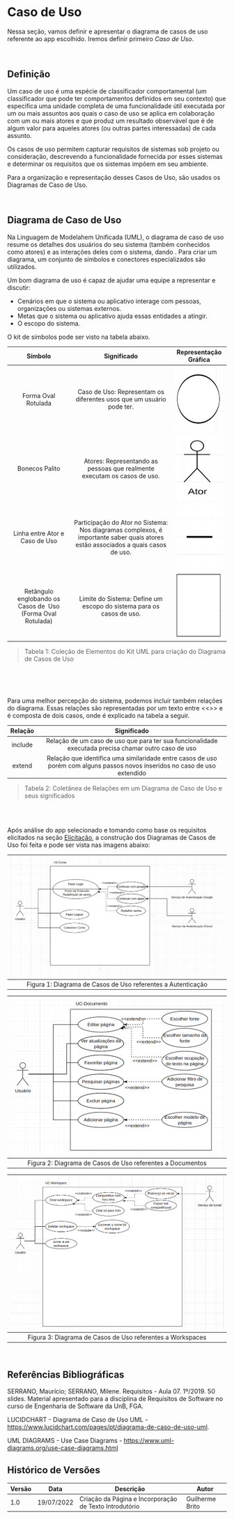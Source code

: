 <style>
    .img_table{
        height: 150px;
        width: 165px;
    }
</style>

# Caso de Uso

Nessa seção, vamos definir e apresentar o diagrama de casos de uso referente ao app escolhido. Iremos definir primeiro *Caso de Uso*.

<br/>

## Definição

Um caso de uso é uma espécie de classificador comportamental (um classificador que pode ter comportamentos definidos em seu contexto) que especifica uma unidade completa de uma funcionalidade útil executada por um ou mais assuntos aos quais o caso de uso se aplica em colaboração com um ou mais atores e que produz um resultado observável que é de algum valor para aqueles atores (ou outras partes interessadas) de cada assunto. 

Os casos de uso permitem capturar requisitos de sistemas sob projeto ou consideração, descrevendo a funcionalidade fornecida por esses sistemas e determinar os requisitos que os sistemas impôem em seu ambiente.

Para a organização e representação desses Casos de Uso, são usados os Diagramas de Caso de Uso. 

<br/>
  
## Diagrama de Caso de Uso

Na Linguagem de Modelahem Unificada (UML), o diagrama de caso de uso resume os detalhes dos usuários do seu sistema (também conhecidos como atores) e as interações deles com o sistema, dando . Para criar um diagrama, um conjunto de símbolos e conectores especializados são utilizados.

Um bom diagrama de uso é capaz de ajudar uma equipe a representar e discutir:
-   Cenários em que o sistema ou aplicativo interage com pessoas, organizações ou sistemas externos.
-   Metas que o sistema ou aplicativo ajuda essas entidades a atingir.
-   O escopo do sistema.

O kit de símbolos pode ser visto na tabela abaixo.

| Símbolo | Significado | Representação Gráfica |
|:--:|:--:|:--:|
| Forma Oval Rotulada | Caso de Uso: Representam os diferentes usos que um usuário pode ter.| <img class="img_table" src="../_media/usecase.png"></img> |
| Bonecos Palito | Atores: Representando as pessoas que realmente executam os casos de uso. |<img class="img_table" src="../_media/ator.png"></img>|
| Linha entre Ator e Caso de Uso | Participação do Ator no Sistema: Nos diagramas complexos, é importante saber quais atores estão associados a quais casos de uso.  |<img class="img_table" src="../_media/interacao.png"></img>|
| Retângulo englobando os Casos de  Uso (Forma Oval Rotulada)  | Limite do Sistema: Define um escopo do sistema para os casos de uso. |<img class="img_table" src="../_media/fronteira.png"></img>|

> Tabela 1: Coleção de Elementos do Kit UML para criação do Diagrama de Casos de Uso

<br/>
<br/>
<br/>


Para uma melhor percepção do sistema, podemos incluir também relações do diagrama. Essas relações são representadas por um texto entre <<>> e é composta de dois casos, onde é explicado na tabela a seguir.

|Relação|Significado
|:--:|:--:|
| include | Relação de um caso de uso que para ter sua funcionalidade executada precisa chamar outro caso de uso |
| extend | Relação que identifica uma similaridade entre casos de uso porém com alguns passos novos inseridos no caso de uso extendido |
> Tabela 2: Coletânea de Relações em um Diagrama de Caso de Uso e seus significados

<br/>
<br/>

Após análise do app selecionado e tomando como base os requisitos elicitados na seção [Elicitação](../elicitacao/resultado.md), a construção dos Diagramas de Casos de Uso foi feita e pode ser vista nas imagens abaixo:

|![US_Conta](../_media/us_conta.png)|
|:--:|
|Figura 1: Diagrama de Casos de Uso referentes a Autenticação |

|![US_Conta](../_media/us_documento.png)|
|:--:|
|Figura 2: Diagrama de Casos de Uso referentes a Documentos |

|![US_Conta](../_media/us_workspace.png)|
|:--:|
|Figura 3: Diagrama de Casos de Uso referentes a Workspaces |

<br/>

## Referências Bibliográficas

SERRANO, Maurício; SERRANO, Milene. Requisitos - Aula 07. 1º/2019. 50 slides. Material apresentado para a disciplina
de Requisitos de Software no curso de Engenharia de Software da UnB, FGA.

LUCIDCHART - Diagrama de Caso de Uso UML -  https://www.lucidchart.com/pages/pt/diagrama-de-caso-de-uso-uml.

UML DIAGRAMS - Use Case Diagrams -  https://www.uml-diagrams.org/use-case-diagrams.html


## Histórico de Versões

| Versão | Data       | Descrição                  | Autor             |
| ------ | ---------- | -------------------------- | ----------------- |
|  1.0   |   19/07/2022         |       Criação da Página e Incorporação de Texto Introdutório                     |       Guilherme Brito            |
